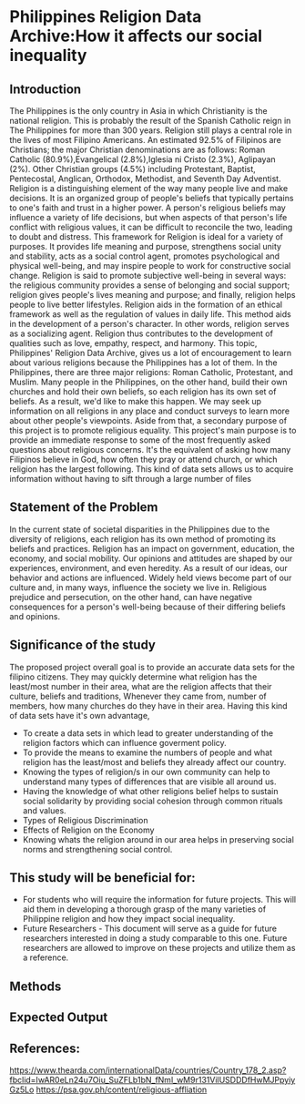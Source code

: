 # Philippines Religion Data Archive:How it affects our social inequality
## Introduction
The Philippines is the only country in Asia in which Christianity is the national religion. This is probably the result of the Spanish Catholic reign in The Philippines for more than 300 years. Religion still plays a central role in the lives of most Filipino Americans. An estimated 92.5% of Filipinos are Christians; the major Christian denominations are as follows: Roman Catholic (80.9%),Evangelical (2.8%),Iglesia ni Cristo (2.3%), Aglipayan (2%). Other Christian groups (4.5%) including Protestant, Baptist, Pentecostal, Anglican, Orthodox, Methodist, and Seventh Day Adventist. Religion is a distinguishing element of the way many people live and make decisions. It is an organized group of people's beliefs that typically pertains to one's faith and trust in a higher power. A person's religious beliefs may influence a variety of life decisions, but when aspects of that person's life conflict with religious values, it can be difficult to reconcile the two, leading to doubt and distress. This framework for Religion is ideal for a variety of purposes. It provides life meaning and purpose, strengthens social unity and stability, acts as a social control agent, promotes psychological and physical well-being, and may inspire people to work for constructive social change. Religion is said to promote subjective well-being in several ways: the religious community provides a sense of belonging and social support; religion gives people's lives meaning and purpose; and finally, religion helps people to live better lifestyles. Religion aids in the formation of an ethical framework as well as the regulation of values in daily life. This method aids in the development of a person's character. In other words, religion serves as a socializing agent. Religion thus contributes to the development of qualities such as love, empathy, respect, and harmony. This topic, Philippines' Religion Data Archive, gives us a lot of encouragement to learn about various religions because the Philippines has a lot of them. In the Philippines, there are three major religions: Roman Catholic, Protestant, and Muslim. Many people in the Philippines, on the other hand, build their own churches and hold their own beliefs, so each religion has its own set of beliefs. As a result, we'd like to make this happen. We may seek up information on all religions in any place and conduct surveys to learn more about other people's viewpoints. Aside from that, a secondary purpose of this project is to promote religious equality. This project's main purpose is to provide an immediate response to some of the most frequently asked questions about religious concerns. It's the equivalent of asking how many Filipinos believe in God, how often they pray or attend church, or which religion has the largest following. This kind of data sets allows us to acquire information without having to sift through a large number of files
## Statement of the Problem
In the current state of societal disparities in the Philippines due to the diversity of religions, each religion has its own method of promoting its beliefs and practices. Religion has an impact on government, education, the economy, and social mobility. Our opinions and attitudes are shaped by our experiences, environment, and even heredity. As a result of our ideas, our behavior and actions are influenced. Widely held views become part of our culture and, in many ways, influence the society we live in. Religious prejudice and persecution, on the other hand, can have negative consequences for a person's well-being because of their differing beliefs and opinions. 
## Significance of the study
The proposed project overall goal is to provide an accurate data sets for the filipino citizens. They may quickly determine what religion has the least/most number in their area, what are the religion affects that their culture, beliefs and traditions, Whenever they came from, number of members, how many churches do they have in their area. Having this kind of data sets have it's own advantage,
- To create a data sets in which lead to greater understanding  of the religion factors which can influence goverment policy.
- To provide the means to examine the numbers of people and what religion has the least/most and beliefs they already affect our country.
- Knowing the types of religion/s in our own community can help to understand many types of differences that are visible all around us.
- Having the knowledge of what other religions belief helps to sustain social solidarity by providing social cohesion through common rituals and values. 
- Types of Religious Discrimination 
- Effects of Religion on the Economy
- Knowing whats the religion around in our area helps in preserving social norms and strengthening social control.
## This study will be beneficial for:
- For students who will require the information for future projects. This will aid them in developing a thorough grasp of the many varieties of Philippine religion and how they impact social inequality.
- Future Researchers - This document will serve as a guide for future researchers interested in doing a study comparable to this one. Future researchers are allowed to improve on these projects and utilize them as a reference.
## Methods

## Expected Output
## References:
https://www.thearda.com/internationalData/countries/Country_178_2.asp?fbclid=IwAR0eLn24u7Oiu_SuZFLb1bN_fNml_wM9r131VilUSDDDfHwMJPpyiyGz5Lo
https://psa.gov.ph/content/religious-affliation
